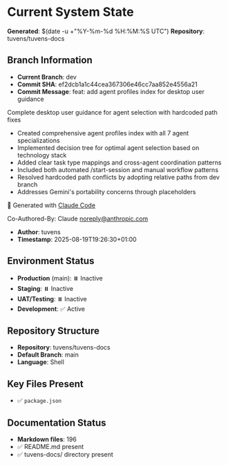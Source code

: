 # Current System State
**Generated**: $(date -u +"%Y-%m-%d %H:%M:%S UTC")
**Repository**: tuvens/tuvens-docs

## Branch Information
- **Current Branch**: dev
- **Commit SHA**: ef2dcb1a1c44cea367306e46cc7aa852e4556a21
- **Commit Message**: feat: add agent profiles index for desktop user guidance

Complete desktop user guidance for agent selection with hardcoded path fixes

- Created comprehensive agent profiles index with all 7 agent specializations
- Implemented decision tree for optimal agent selection based on technology stack  
- Added clear task type mappings and cross-agent coordination patterns
- Included both automated /start-session and manual workflow patterns
- Resolved hardcoded path conflicts by adopting relative paths from dev branch
- Addresses Gemini's portability concerns through  placeholders

🤖 Generated with [Claude Code](https://claude.ai/code)

Co-Authored-By: Claude <noreply@anthropic.com>
- **Author**: tuvens
- **Timestamp**: 2025-08-19T19:26:30+01:00

## Environment Status
- **Production** (main): ⏸️ Inactive
- **Staging**: ⏸️ Inactive
- **UAT/Testing**: ⏸️ Inactive
- **Development**: ✅ Active

## Repository Structure
- **Repository**: tuvens/tuvens-docs
- **Default Branch**: main
- **Language**: Shell

## Key Files Present
- ✅ `package.json`

## Documentation Status
- **Markdown files**: 196
- ✅ README.md present
- ✅ tuvens-docs/ directory present
